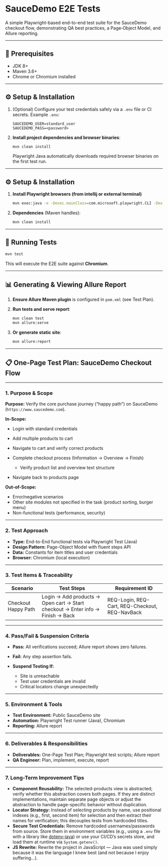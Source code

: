 # SauceDemo E2E Tests

A simple Playwright-based end-to-end test suite for the SauceDemo checkout flow, demonstrating QA best practices, a Page‑Object Model, and Allure reporting.

---

## 🔧 Prerequisites

* JDK 8+
* Maven 3.6+
* Chrome or Chromium installed

---

## ⚙️ Setup & Installation

1. (Optional) Configure your test credentials safely via a `.env` file or CI secrets.
   Example `.env`:

   ```text
   SAUCEDEMO_USER=standard_user
   SAUCEDEMO_PASS=<password>
   ```
2. **Install project dependencies and browser binaries**:

   ```bash
   mvn clean install
   ```

   Playwright Java automatically downloads required browser binaries on the first test run.

---

## ⚙️ Setup & Installation

1. **Install Playwright browsers (from intellij or external terminal)**

   ```bash
   mvn exec:java -e -Dexec.mainClass=com.microsoft.playwright.CLI -Dexec.args="install"
   ```
2. **Dependencies** (Maven handles):

   ```bash
   mvn clean install
   ```

---

## 🚀 Running Tests

```bash
mvn test
```

This will execute the E2E suite against **Chromium**.

---

## 📊 Generating & Viewing Allure Report

1. **Ensure Allure Maven plugin** is configured in `pom.xml` (see Test Plan).
2. **Run tests and serve report**:

   ```bash
   mvn clean test
   mvn allure:serve
   ```
3. **Or generate static site**:

   ```bash
   mvn allure:report
   ```

---

## 📋 One-Page Test Plan: SauceDemo Checkout Flow

---

### 1. Purpose & Scope

**Purpose:** Verify the core purchase journey (“happy path”) on SauceDemo (`https://www.saucedemo.com`).

**In-Scope:**

* Login with standard credentials
* Add multiple products to cart
* Navigate to cart and verify correct products
* Complete checkout process (Information → Overview → Finish)

  * Verify product list and overview text structure
* Navigate back to products page

**Out-of-Scope:**

* Error/negative scenarios
* Other site modules not specified in the task (product sorting, burger menu)
* Non-functional tests (performance, security)

---

### 2. Test Approach

* **Type:** End-to-End functional tests via Playwright Test (Java)
* **Design Pattern:** Page-Object Model with fluent steps API
* **Data:** Constants for item titles and user credentials
* **Browser:** Chromium (local execution)

---

### 3. Test Items & Traceability

| Scenario            | Test Steps                                                    | Requirement ID                                 |
| ------------------- | ------------------------------------------------------------- | ---------------------------------------------- |
| Checkout Happy Path | Login → Add products → Open cart → Start checkout → Enter info → Finish → Back | REQ-Login, REQ-Cart, REQ-Checkout, REQ-NavBack |

---

### 4. Pass/Fail & Suspension Criteria

* **Pass:** All verifications succeed; Allure report shows zero failures.
* **Fail:** Any step assertion fails.
* **Suspend Testing If:**

  * Site is unreachable
  * Test user credentials are invalid
  * Critical locators change unexpectedly

---

### 5. Environment & Tools

* **Test Environment:** Public SauceDemo site
* **Automation:** Playwright Test runner (Java), Chromium
* **Reporting:** Allure report

---

### 6. Deliverables & Responsibilities

* **Deliverables:** One-Page Test Plan; Playwright test scripts; Allure report
* **QA Engineer:** Plan, implement, execute, report

---

### 7. Long-Term Improvement Tips

* **Component Reusability:** The selected-products view is abstracted; verify whether this abstraction covers both pages. If they are distinct implementations, maintain separate page objects or adjust the abstraction to handle page-specific behavior without duplication.
* **Locator Strategy:** Instead of selecting products by name, use positional indexes (e.g., first, second item) for selection and then extract their names for verification; this decouples tests from hardcoded titles.
* **Secure Test Credentials:** Remove hardcoded usernames/passwords from source. Store them in environment variables (e.g., using a `.env` file with a library like [dotenv-java](https://github.com/cdimascio/dotenv-java)) or use your CI/CD’s secrets store, and load them at runtime via `System.getenv()`.
* **JS Rewrite:** Rewrite the project in JavaScript — Java was used simply because it was the language I knew best (and not because I enjoy suffering…).
